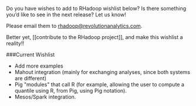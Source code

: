 Do you have wishes to add to RHadoop wishlist below? Is there something you’d like to see in the next release? Let us know!

Please email them to rhadoop@revolutionanalytics.com.  

Better yet, [[contribute to the RHadoop project]], and make this wishlist a reality!!

###Current Wishlist
* Add more examples
* Mahout integration (mainly for exchanging analyses, since both systems are different)
* Pig "modules" that call R (for example, allowing the user to compute a quantile using R, from Pig, using Pig notation).
* Mesos/Spark integration.
